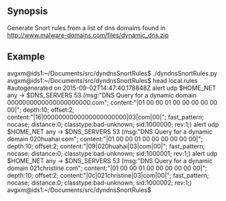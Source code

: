 ## Synopsis

Generate Snort rules from a list of dns domains found in http://www.malware-domains.com/files/dynamic_dns.zip

## Example

avgxm@ids1:~/Documents/src/dyndnsSnortRules$ ./dyndnsSnortRules.py 
avgxm@ids1:~/Documents/src/dyndnsSnortRules$ head local.rules 
#autogenerated on 2015-09-02T14:47:40.178848Z
alert udp $HOME_NET any -> $DNS_SERVERS 53 (msg:"DNS Query for a dynamic domain 0000000000000000000000.com"; content:"|01 00 00 01 00 00 00 00 00 00|"; depth:10; offset:2; content:"|16|0000000000000000000000|03|com|00|"; fast_pattern; nocase; distance:0; classtype:bad-unknown; sid:1000000; rev:1;)
alert udp $HOME_NET any -> $DNS_SERVERS 53 (msg:"DNS Query for a dynamic domain 020huahai.com"; content:"|01 00 00 01 00 00 00 00 00 00|"; depth:10; offset:2; content:"|09|020huahai|03|com|00|"; fast_pattern; nocase; distance:0; classtype:bad-unknown; sid:1000001; rev:1;)
alert udp $HOME_NET any -> $DNS_SERVERS 53 (msg:"DNS Query for a dynamic domain 021christine.com"; content:"|01 00 00 01 00 00 00 00 00 00|"; depth:10; offset:2; content:"|0c|021christine|03|com|00|"; fast_pattern; nocase; distance:0; classtype:bad-unknown; sid:1000002; rev:1;)
avgxm@ids1:~/Documents/src/dyndnsSnortRules$
